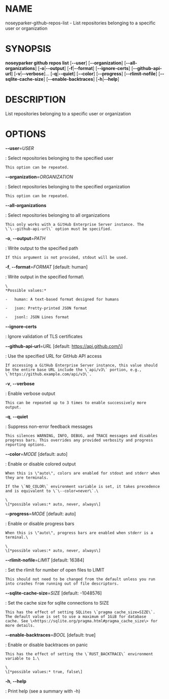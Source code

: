 # NAME

noseyparker-github-repos-list - List repositories belonging to a
specific user or organization

# SYNOPSIS

**noseyparker github repos list** \[**\--user**\]
\[**\--organization**\] \[**\--all-organizations**\]
\[**-o**\|**\--output**\] \[**-f**\|**\--format**\]
\[**\--ignore-certs**\] \[**\--github-api-url**\]
\[**-v**\|**\--verbose**\]\... \[**-q**\|**\--quiet**\] \[**\--color**\]
\[**\--progress**\] \[**\--rlimit-nofile**\]
\[**\--sqlite-cache-size**\] \[**\--enable-backtraces**\]
\[**-h**\|**\--help**\]

# DESCRIPTION

List repositories belonging to a specific user or organization

# OPTIONS

**\--user**=*USER*

:   Select repositories belonging to the specified user

    This option can be repeated.

**\--organization**=*ORGANIZATION*

:   Select repositories belonging to the specified organization

    This option can be repeated.

**\--all-organizations**

:   Select repositories belonging to all organizations

    This only works with a GitHub Enterprise Server instance. The
    \`\--github-api-url\` option must be specified.

**-o**, **\--output**=*PATH*

:   Write output to the specified path

    If this argument is not provided, stdout will be used.

**-f**, **\--format**=*FORMAT* \[default: human\]

:   Write output in the specified format\

    \
    *Possible values:*

    -   human: A text-based format designed for humans

    -   json: Pretty-printed JSON format

    -   jsonl: JSON Lines format

**\--ignore-certs**

:   Ignore validation of TLS certificates

**\--github-api-url**=*URL* \[default: https://api.github.com/\]

:   Use the specified URL for GitHub API access

    If accessing a GitHub Enterprise Server instance, this value should
    be the entire base URL include the \`api/v3\` portion, e.g.,
    \`https://github.example.com/api/v3\`.

**-v**, **\--verbose**

:   Enable verbose output

    This can be repeated up to 3 times to enable successively more
    output.

**-q**, **\--quiet**

:   Suppress non-error feedback messages

    This silences WARNING, INFO, DEBUG, and TRACE messages and disables
    progress bars. This overrides any provided verbosity and progress
    reporting options.

**\--color**=*MODE* \[default: auto\]

:   Enable or disable colored output

    When this is \"auto\", colors are enabled for stdout and stderr when
    they are terminals.

    If the \`NO_COLOR\` environment variable is set, it takes precedence
    and is equivalent to \`\--color=never\`.\

    \
    \[*possible values:* auto, never, always\]

**\--progress**=*MODE* \[default: auto\]

:   Enable or disable progress bars

    When this is \"auto\", progress bars are enabled when stderr is a
    terminal.\

    \
    \[*possible values:* auto, never, always\]

**\--rlimit-nofile**=*LIMIT* \[default: 16384\]

:   Set the rlimit for number of open files to LIMIT

    This should not need to be changed from the default unless you run
    into crashes from running out of file descriptors.

**\--sqlite-cache-size**=*SIZE* \[default: -1048576\]

:   Set the cache size for sqlite connections to SIZE

    This has the effect of setting SQLites \`pragma cache_size=SIZE\`.
    The default value is set to use a maximum of 1GiB for database
    cache. See \<https://sqlite.org/pragma.html#pragma_cache_size\> for
    more details.

**\--enable-backtraces**=*BOOL* \[default: true\]

:   Enable or disable backtraces on panic

    This has the effect of setting the \`RUST_BACKTRACE\` environment
    variable to 1.\

    \
    \[*possible values:* true, false\]

**-h**, **\--help**

:   Print help (see a summary with -h)
